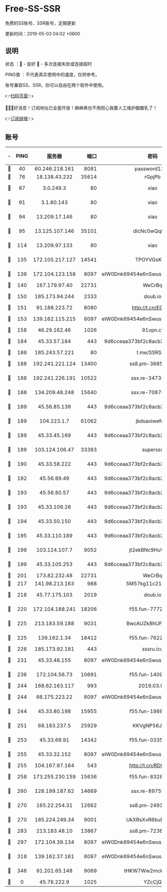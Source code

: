# Free-SS-SSR

免费的SS账号、SSR账号，定期更新

更新时间：2019-05-03 04:02 +0800

## 说明

状态     ：🙂 - 良好 🙁 - 多次连接失败或连接超时

PING值   ：不代表真实使用中的速度，仅供参考。

账号兼容SS、SSR，你可以自由在两个软件中使用。

👉[扫码页面](https://liesauer.github.io/Free-SS-SSR/)👈

🎉🎉🎉好消息！订阅地址已全面开放！麻麻再也不用担心我要人工维护酸酸乳了！

👉[订阅链接](https://www.liesauer.net/yogurt/subscribe?ACCESS_TOKEN=DAYxR3mMaZAsaqUb)👈

## 账号

|-|PING|服务器|端口|密码|加密方式|区域|
|:----:|:----:|:-----:|-----:|:----:|:----:|:----:|
|🙂|40|60.246.218.161|8081|password1234|chacha20|CN|
|🙂|76|18.138.43.232|35614|rGpjPb|rc4-md5|SG|
|🙂|87|3.0.249.3|80|xiao|aes-128-ctr|SG|
|🙂|91|3.1.80.143|80|xiao|aes-128-ctr|SG|
|🙂|94|13.209.17.146|80|xiao|aes-128-ctr|KR|
|🙂|95|13.125.107.146|35101|dIcNc0wQqMzU|aes-256-cfb|KR|
|🙂|114|13.209.97.133|80|xiao|aes-128-ctr|KR|
|🙂|135|172.105.217.127|14541|TPOYVGxKglpi|aes-256-cfb|JP|
|🙂|139|172.104.123.158|8097|eIW0Dnk69454e6nSwuspv9DmS201tQ0D|aes-256-cfb|JP|
|🙂|140|167.179.97.40|22731|WeCrBq|rc4-md5|JP|
|🙂|150|185.173.94.244|2333|doub.io|aes-128-ctr|RU|
|🙂|151|91.188.223.72|8080|http://t.cn/EGJIyrl|rc4-md5|RU|
|🙂|153|139.162.115.215|8097|eIW0Dnk69454e6nSwuspv9DmS201tQ0D|aes-256-cfb|JP|
|🙂|158|46.29.162.46|1026|91vpn.cf|rc4-md5|RU|
|🙂|184|45.33.57.184|443|9d6cceaa373bf2c8acb22e60b6a58be6|aes-256-cfb|US|
|🙂|186|185.243.57.221|80|t.me/SSRSUB|rc4-md5|US|
|🙂|188|192.241.221.124|13400|ss8.pm-36858773|aes-256-cfb|US|
|🙂|188|192.241.226.191|10522|ssx.re-34734043|aes-256-cfb|US|
|🙂|188|134.209.48.248|15640|ssx.re-70878425|aes-256-cfb|US|
|🙂|189|45.56.85.139|443|9d6cceaa373bf2c8acb22e60b6a58be6|aes-256-cfb|US|
|🙂|189|104.223.1.7|61062|jkdsaoiwefdsa|aes-256-cfb|US|
|🙂|189|45.33.45.169|443|9d6cceaa373bf2c8acb22e60b6a58be6|aes-256-cfb|US|
|🙂|189|103.124.106.47|33383|supersss|aes-256-cfb|US|
|🙂|190|45.33.58.222|443|9d6cceaa373bf2c8acb22e60b6a58be6|aes-256-cfb|US|
|🙂|192|45.56.89.49|443|9d6cceaa373bf2c8acb22e60b6a58be6|aes-256-cfb|US|
|🙂|193|45.56.80.57|443|9d6cceaa373bf2c8acb22e60b6a58be6|aes-256-cfb|US|
|🙂|193|45.33.109.28|443|9d6cceaa373bf2c8acb22e60b6a58be6|aes-256-cfb|US|
|🙂|194|45.33.50.150|443|9d6cceaa373bf2c8acb22e60b6a58be6|aes-256-cfb|US|
|🙂|195|45.33.110.189|443|9d6cceaa373bf2c8acb22e60b6a58be6|aes-256-cfb|US|
|🙂|199|103.124.107.7|9052|jt2ekBNc9HuVtm2a|aes-256-cfb|US|
|🙂|199|45.33.105.253|443|9d6cceaa373bf2c8acb22e60b6a58be6|aes-256-cfb|US|
|🙂|201|173.82.232.48|22731|WeCrBq|rc4-md5|US|
|🙂|217|141.98.213.163|988|5M57kg11c214qDmK|chacha20|KR|
|🙂|218|45.77.175.103|2019|doub.io|aes-128-ctr|SG|
|🙂|220|172.104.188.241|18206|f55.fun-77724567|aes-256-cfb|SG|
|🙂|225|213.183.59.188|9031|BwcAUZk8hUFAkDGN|aes-256-cfb|NL|
|🙂|225|139.162.1.34|18412|f55.fun-76221850|aes-256-cfb|SG|
|🙂|226|185.173.92.181|443|sssru.icu|rc4-md5|RU|
|🙂|231|45.33.48.155|8097|eIW0Dnk69454e6nSwuspv9DmS201tQ0D|aes-256-cfb|US|
|🙂|236|172.104.56.73|10691|f55.fun-14099948|aes-256-cfb|SG|
|🙂|244|168.62.163.117|993|2019.03.07|rc4-md5|US|
|🙂|244|66.175.223.22|8097|eIW0Dnk69454e6nSwuspv9DmS201tQ0D|aes-256-cfb|US|
|🙂|244|45.33.80.198|15955|f55.fun-19883700|aes-256-cfb|US|
|🙂|251|68.183.237.5|25929|KKVgNP56JeYW|aes-256-cfb|SG|
|🙂|253|45.33.69.91|14342|f55.fun-03357689|aes-256-cfb|US|
|🙂|255|45.33.32.152|8097|eIW0Dnk69454e6nSwuspv9DmS201tQ0D|aes-256-cfb|US|
|🙂|255|104.167.97.164|543|http://t.cn/RD0D7sx|rc4-md5|CA|
|🙂|258|173.255.230.159|15636|f55.fun-83286338|aes-256-cfb|US|
|🙂|260|128.199.187.62|14669|ssx.re-89759898|aes-256-cfb|SG|
|🙂|270|165.22.254.31|12662|ss8.pm-24934298|aes-256-cfb|SG|
|🙂|270|185.224.249.34|9001|UkXRsXvR6buDMG2Y|aes-256-cfb|RU|
|🙂|283|213.183.48.10|13867|ss8.pm-72362652|rc4-md5|RU|
|🙂|297|172.104.39.134|8097|eIW0Dnk69454e6nSwuspv9DmS201tQ0D|aes-256-cfb|SG|
|🙂|318|139.162.37.161|8097|eIW0Dnk69454e6nSwuspv9DmS201tQ0D|aes-256-cfb|SG|
|🙂|346|91.201.65.148|9069|tHKW7Ww2mck9CHQG|aes-256-cfb|IT|
|🙁|0|45.76.222.9|1025|YZcCjQ|rc4-md5|JP|

